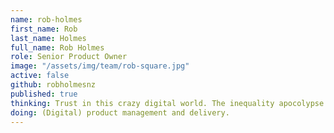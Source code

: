 ```yaml
---
name: rob-holmes
first_name: Rob
last_name: Holmes
full_name: Rob Holmes
role: Senior Product Owner
image: "/assets/img/team/rob-square.jpg"
active: false
github: robholmesnz
published: true
thinking: Trust in this crazy digital world. The inequality apocolypse.
doing: (Digital) product management and delivery.
---
```

